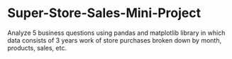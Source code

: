# Super-Store-Sales-Mini-Project
Analyze 5 business questions using pandas and matplotlib library in which data consists of 3 years work of store purchases broken down by month, products, sales, etc.
